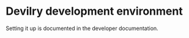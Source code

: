 Devilry development environment
===============================

Setting it up is documented in the developer documentation.
